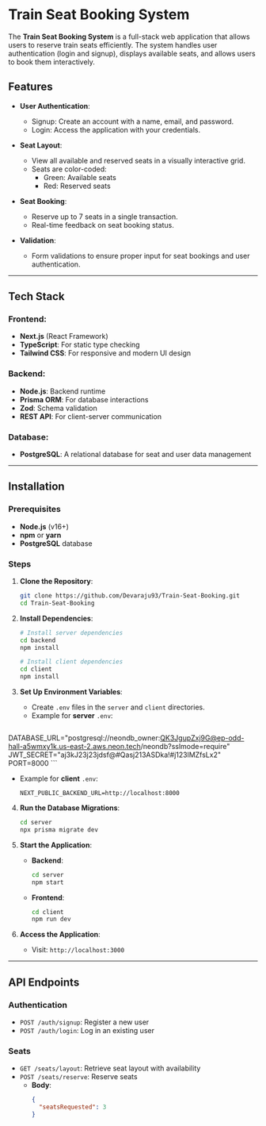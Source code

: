 
# Train Seat Booking System

The **Train Seat Booking System** is a full-stack web application that allows users to reserve train seats efficiently. The system handles user authentication (login and signup), displays available seats, and allows users to book them interactively.

## Features

- **User Authentication**:
  - Signup: Create an account with a name, email, and password.
  - Login: Access the application with your credentials.

- **Seat Layout**:
  - View all available and reserved seats in a visually interactive grid.
  - Seats are color-coded:
    - Green: Available seats
    - Red: Reserved seats

- **Seat Booking**:
  - Reserve up to 7 seats in a single transaction.
  - Real-time feedback on seat booking status.

- **Validation**:
  - Form validations to ensure proper input for seat bookings and user authentication.

---

## Tech Stack

### Frontend:
- **Next.js** (React Framework)
- **TypeScript**: For static type checking
- **Tailwind CSS**: For responsive and modern UI design

### Backend:
- **Node.js**: Backend runtime
- **Prisma ORM**: For database interactions
- **Zod**: Schema validation
- **REST API**: For client-server communication

### Database:
- **PostgreSQL**: A relational database for seat and user data management

---

## Installation

### Prerequisites
- **Node.js** (v16+)
- **npm** or **yarn**
- **PostgreSQL** database

### Steps

1. **Clone the Repository**:
   ```bash
   git clone https://github.com/Devaraju93/Train-Seat-Booking.git
   cd Train-Seat-Booking
   ```

2. **Install Dependencies**:
   ```bash
   # Install server dependencies
   cd backend
   npm install

   # Install client dependencies
   cd client
   npm install
   ```

3. **Set Up Environment Variables**:
   - Create `.env` files in the `server` and `client` directories.
   - Example for **server** `.env`:
     ```env
  DATABASE_URL="postgresql://neondb_owner:QK3JgupZxj9G@ep-odd-hall-a5wmxy1k.us-east-2.aws.neon.tech/neondb?sslmode=require"
JWT_SECRET="aj3kJ23j23jdsf@#Qasj213ASDka!#j123lMZfsLx2"
PORT=8000
     ```
   - Example for **client** `.env`:
     ```env
     NEXT_PUBLIC_BACKEND_URL=http://localhost:8000
     ```

4. **Run the Database Migrations**:
   ```bash
   cd server
   npx prisma migrate dev
   ```

5. **Start the Application**:
   - **Backend**:
     ```bash
     cd server
     npm start
     ```
   - **Frontend**:
     ```bash
     cd client
     npm run dev
     ```

6. **Access the Application**:
   - Visit: `http://localhost:3000`

---

## API Endpoints

### **Authentication**
- `POST /auth/signup`: Register a new user
- `POST /auth/login`: Log in an existing user

### **Seats**
- `GET /seats/layout`: Retrieve seat layout with availability
- `POST /seats/reserve`: Reserve seats
  - **Body**:
    ```json
    {
      "seatsRequested": 3
    }
    ```

